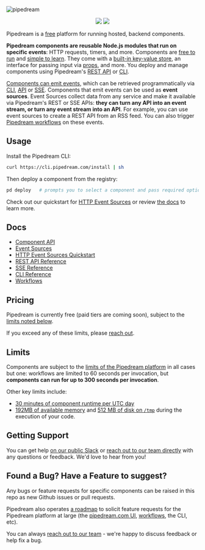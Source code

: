 ![pipedream](https://i.ibb.co/hB42XLK/github2.png)

<p align="center">
  <img src="https://img.shields.io/badge/-Join%20us%20on%20Slack-green?logo=slack&logoColor=34d28B&labelColor=150d11&color=34d28B&logoWidth=18&link=https%3A%2F%2Fpipedream.com%2Fcommunity&link=https%3A%2F%2Fpipedream.com%2Fcommunity)](https://pipedream.com/community">
  <img src="https://img.shields.io/twitter/follow/pipedream?label=Follow%20%40pipedream&style=social">
</p>

Pipedream is a [free](#pricing) platform for running hosted, backend components.

**Pipedream components are reusable Node.js modules that run on specific events**: HTTP requests, timers, and more. Components are [free to run](#pricing) and [simple to learn](COMPONENT-API.md). They come with a [built-in key-value store](COMPONENT-API.md#servicedb), an interface for passing input via [props](COMPONENT-API.md#props), and more. You deploy and manage components using Pipedream's [REST API](https://docs.pipedream.com/api/rest/) or [CLI](https://docs.pipedream.com/cli/reference/).

[Components can emit events](COMPONENT-API.md#thisemit), which can be retrieved programmatically via [CLI](https://docs.pipedream.com/cli/reference/), [API](https://docs.pipedream.com/api/rest/) or [SSE](https://docs.pipedream.com/api/sse/). Components that emit events can be used as **event sources**. Event Sources collect data from any service and make it available via Pipedream's REST or SSE APIs: **they can turn any API into an event stream, or turn any event stream into an API**. For example, you can use event sources to create a REST API from an RSS feed. You can also trigger [Pipedream workflows](https://docs.pipedream.com/workflows/) on these events.

## Usage

Install the Pipedream CLI:

```bash
curl https://cli.pipedream.com/install | sh
```

Then deploy a component from the registry:

```bash
pd deploy   # prompts you to select a component and pass required options
```

Check out our quickstart for [HTTP Event Sources](/components/http/) or review [the docs](#docs) to learn more.

## Docs

- [Component API](COMPONENT-API.md)
- [Event Sources](https://docs.pipedream.com/event-sources/)
- [HTTP Event Sources Quickstart](https://github.com/PipedreamHQ/pipedream/tree/master/components/http)
- [REST API Reference](https://docs.pipedream.com/api/rest/)
- [SSE Reference](https://docs.pipedream.com/api/sse/)
- [CLI Reference](https://docs.pipedream.com/cli/reference/)
- [Workflows](https://docs.pipedream.com/workflows/)

## Pricing

Pipedream is currently free (paid tiers are coming soon), subject to the [limits noted below](#limits).

If you exceed any of these limits, please [reach out](https://docs.pipedream.com/support/).

## Limits

Components are subject to the [limits of the Pipedream platform](https://docs.pipedream.com/limits/) in all cases but one: workflows are limited to 60 seconds per invocation, but **components can run for up to 300 seconds per invocation**.

Other key limits include:

- [30 minutes of component runtime per UTC day](https://docs.pipedream.com/limits/#execution-time-per-day)
- [192MB of available memory](https://docs.pipedream.com/limits/#memory) and [512 MB of disk on `/tmp`](https://docs.pipedream.com/limits/#disk) during the execution of your code.

## Getting Support

You can get help [on our public Slack](https://pipedream.com/community) or [reach out to our team directly](https://docs.pipedream.com/support/) with any questions or feedback. We'd love to hear from you!

## Found a Bug? Have a Feature to suggest?

Any bugs or feature requests for specific components can be raised in this repo as new Github issues or pull requests.

Pipedream also operates [a roadmap](https://github.com/PipedreamHQ/roadmap) to solicit feature requests for the Pipedream platform at large (the [pipedream.com UI](https://pipedream.com), [workflows](https://docs.pipedream.com/workflows/), the CLI, etc).

You can always [reach out to our team](https://docs.pipedream.com/support/) - we're happy to discuss feedback or help fix a bug.
